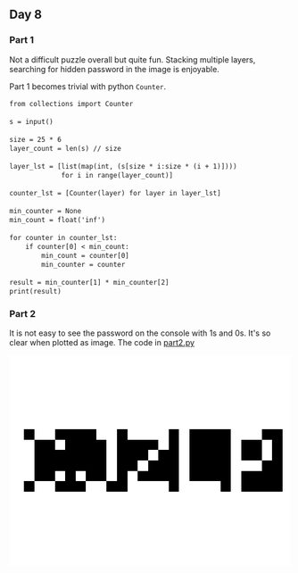 ## Day 8

### Part 1

Not a difficult puzzle overall but quite fun. Stacking multiple layers, searching for hidden password in the image is enjoyable. 

Part 1 becomes trivial with python `Counter`.

```
from collections import Counter

s = input()

size = 25 * 6
layer_count = len(s) // size

layer_lst = [list(map(int, (s[size * i:size * (i + 1)])))
             for i in range(layer_count)]

counter_lst = [Counter(layer) for layer in layer_lst]

min_counter = None
min_count = float('inf')

for counter in counter_lst:
    if counter[0] < min_count:
        min_count = counter[0]
        min_counter = counter

result = min_counter[1] * min_counter[2]
print(result)
```

### Part 2

It is not easy to see the password on the console with 1s and 0s. It's so clear when plotted as image. The code in [part2.py](part2.py)

![password](image.png)
